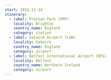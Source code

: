 ```yaml
---
start: 2012-11-14
itinerary:
  - label: Preston Park (PRP)
    locality: Brighton
    country_name: England
    category: station
  - label: Gatwick Airport (LGW)
    locality: Gatwick
    country_name: England
    category: airport
  - label: Belfast International Airport (BFS)
    locality: Belfast
    country_name: Northern Ireland
    category: airport
---
```

